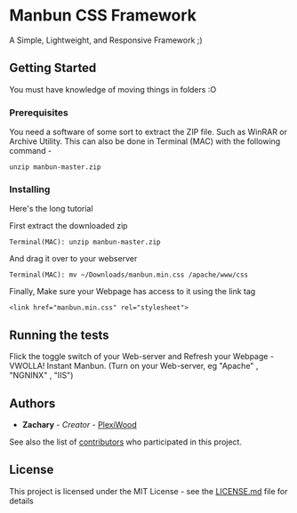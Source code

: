 # Manbun CSS Framework

A Simple, Lightweight, and Responsive Framework ;)

## Getting Started

You must have knowledge of moving things in folders :O

### Prerequisites

You need a software of some sort to extract the ZIP file. Such as WinRAR or Archive Utility.
This can also be done in Terminal (MAC) with the following command -
```
unzip manbun-master.zip
```

### Installing

Here's the long tutorial

First extract the downloaded zip

```
Terminal(MAC): unzip manbun-master.zip
```

And drag it over to your webserver

```
Terminal(MAC): mv ~/Downloads/manbun.min.css /apache/www/css
```

Finally, Make sure your Webpage has access to it using the link tag

```
<link href="manbun.min.css" rel="stylesheet">
```

## Running the tests

Flick the toggle switch of your Web-server and Refresh your Webpage - VWOLLA! Instant Manbun.
(Turn on your Web-server, eg "Apache" , "NGNINX" , "IIS")

## Authors

* **Zachary** - *Creator* - [PlexiWood](https://github.com/PlexiWood)

See also the list of [contributors](https://github.com/PlexiWood/manbun/contributors) who participated in this project.

## License

This project is licensed under the MIT License - see the [LICENSE.md](LICENSE) file for details
